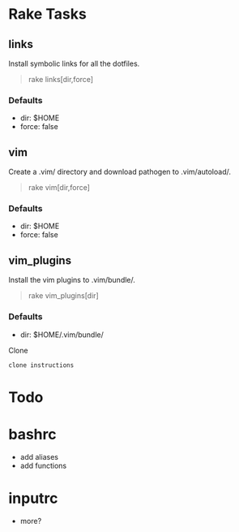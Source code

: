 # Rake Tasks

## links
Install symbolic links for all the dotfiles.

> rake links[dir,force]
### Defaults
 * dir: $HOME
 * force: false

## vim
Create a .vim/ directory and download pathogen to .vim/autoload/.
> rake vim[dir,force]
### Defaults
 * dir: $HOME
 * force: false

## vim_plugins
Install the vim plugins to .vim/bundle/.
> rake vim_plugins[dir]
### Defaults
 * dir: $HOME/.vim/bundle/


Clone
```
clone instructions
```

# Todo

# bashrc
 * add aliases
 * add functions

# inputrc
  * more?
